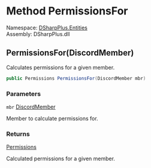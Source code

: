 # Method PermissionsFor

Namespace: [DSharpPlus.Entities](DSharpPlus.Entities.md)  
Assembly: DSharpPlus.dll

## <a id="DSharpPlus_Entities_DiscordChannel_PermissionsFor_DSharpPlus_Entities_DiscordMember_"></a>PermissionsFor\(DiscordMember\)

Calculates permissions for a given member.

```csharp
public Permissions PermissionsFor(DiscordMember mbr)
```

### Parameters

`mbr` [DiscordMember](DSharpPlus.Entities.DiscordMember.md)

Member to calculate permissions for.

### Returns

[Permissions](DSharpPlus.Permissions.md)

Calculated permissions for a given member.

